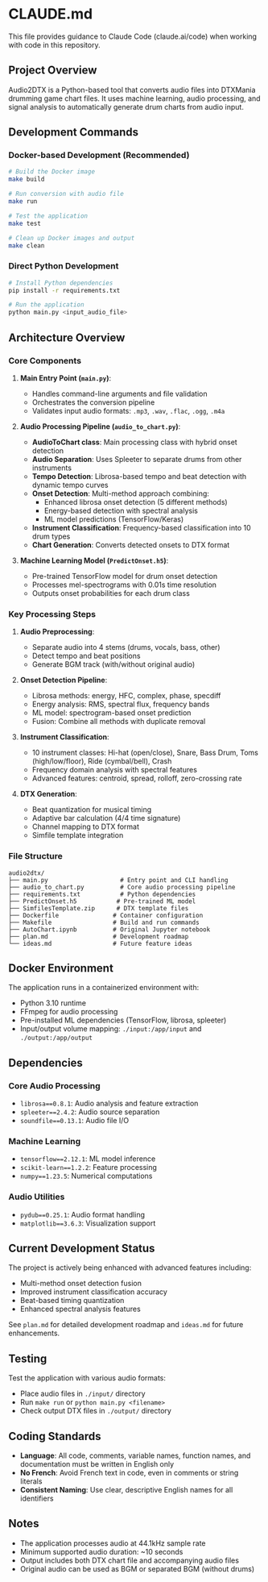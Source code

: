 # CLAUDE.md

This file provides guidance to Claude Code (claude.ai/code) when working with code in this repository.

## Project Overview

Audio2DTX is a Python-based tool that converts audio files into DTXMania drumming game chart files. It uses machine learning, audio processing, and signal analysis to automatically generate drum charts from audio input.

## Development Commands

### Docker-based Development (Recommended)
```bash
# Build the Docker image
make build

# Run conversion with audio file
make run

# Test the application
make test

# Clean up Docker images and output
make clean
```

### Direct Python Development
```bash
# Install Python dependencies
pip install -r requirements.txt

# Run the application
python main.py <input_audio_file>
```

## Architecture Overview

### Core Components

1. **Main Entry Point (`main.py`)**: 
   - Handles command-line arguments and file validation
   - Orchestrates the conversion pipeline
   - Validates input audio formats: `.mp3`, `.wav`, `.flac`, `.ogg`, `.m4a`

2. **Audio Processing Pipeline (`audio_to_chart.py`)**:
   - **AudioToChart class**: Main processing class with hybrid onset detection
   - **Audio Separation**: Uses Spleeter to separate drums from other instruments
   - **Tempo Detection**: Librosa-based tempo and beat detection with dynamic tempo curves
   - **Onset Detection**: Multi-method approach combining:
     - Enhanced librosa onset detection (5 different methods)
     - Energy-based detection with spectral analysis
     - ML model predictions (TensorFlow/Keras)
   - **Instrument Classification**: Frequency-based classification into 10 drum types
   - **Chart Generation**: Converts detected onsets to DTX format

3. **Machine Learning Model (`PredictOnset.h5`)**:
   - Pre-trained TensorFlow model for drum onset detection
   - Processes mel-spectrograms with 0.01s time resolution
   - Outputs onset probabilities for each drum class

### Key Processing Steps

1. **Audio Preprocessing**:
   - Separate audio into 4 stems (drums, vocals, bass, other)
   - Detect tempo and beat positions
   - Generate BGM track (with/without original audio)

2. **Onset Detection Pipeline**:
   - Librosa methods: energy, HFC, complex, phase, specdiff
   - Energy analysis: RMS, spectral flux, frequency bands
   - ML model: spectrogram-based onset prediction
   - Fusion: Combine all methods with duplicate removal

3. **Instrument Classification**:
   - 10 instrument classes: Hi-hat (open/close), Snare, Bass Drum, Toms (high/low/floor), Ride (cymbal/bell), Crash
   - Frequency domain analysis with spectral features
   - Advanced features: centroid, spread, rolloff, zero-crossing rate

4. **DTX Generation**:
   - Beat quantization for musical timing
   - Adaptive bar calculation (4/4 time signature)
   - Channel mapping to DTX format
   - Simfile template integration

### File Structure

```
audio2dtx/
├── main.py                    # Entry point and CLI handling
├── audio_to_chart.py          # Core audio processing pipeline
├── requirements.txt           # Python dependencies
├── PredictOnset.h5           # Pre-trained ML model
├── SimfilesTemplate.zip      # DTX template files
├── Dockerfile               # Container configuration
├── Makefile                 # Build and run commands
├── AutoChart.ipynb          # Original Jupyter notebook
├── plan.md                  # Development roadmap
└── ideas.md                 # Future feature ideas
```

## Docker Environment

The application runs in a containerized environment with:
- Python 3.10 runtime
- FFmpeg for audio processing
- Pre-installed ML dependencies (TensorFlow, librosa, spleeter)
- Input/output volume mapping: `./input:/app/input` and `./output:/app/output`

## Dependencies

### Core Audio Processing
- `librosa==0.8.1`: Audio analysis and feature extraction
- `spleeter==2.4.2`: Audio source separation
- `soundfile==0.13.1`: Audio file I/O

### Machine Learning
- `tensorflow==2.12.1`: ML model inference
- `scikit-learn==1.2.2`: Feature processing
- `numpy==1.23.5`: Numerical computations

### Audio Utilities
- `pydub==0.25.1`: Audio format handling
- `matplotlib==3.6.3`: Visualization support

## Current Development Status

The project is actively being enhanced with advanced features including:
- Multi-method onset detection fusion
- Improved instrument classification accuracy
- Beat-based timing quantization
- Enhanced spectral analysis features

See `plan.md` for detailed development roadmap and `ideas.md` for future enhancements.

## Testing

Test the application with various audio formats:
- Place audio files in `./input/` directory
- Run `make run` or `python main.py <filename>`
- Check output DTX files in `./output/` directory

## Coding Standards

- **Language**: All code, comments, variable names, function names, and documentation must be written in English only
- **No French**: Avoid French text in code, even in comments or string literals
- **Consistent Naming**: Use clear, descriptive English names for all identifiers

## Notes

- The application processes audio at 44.1kHz sample rate
- Minimum supported audio duration: ~10 seconds
- Output includes both DTX chart file and accompanying audio files
- Original audio can be used as BGM or separated BGM (without drums)